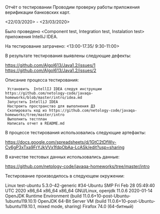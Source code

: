 Отчёт о тестировании Проводим проверку работы приложения верификации банковских карт.

<22/03/2020> - <23/03/2020> 

Было проведено <Component test, Integration test, Instalation test> приложения IntelliJ IDEA.

На тестирование затрачено: <13:00-17.35/ 9:30-11:00>

В результате тестирования выявлены следующие дефекты:

https://github.com/Algol613/Java1.2/issues/1
https://github.com/Algol613/Java1.2/issues/2

Описание процесса тестирования:

     Установить  IntellIJ IDEA следуя инструкции https://github.com/netology-code/javaqa-homeworks/blob/master/intro/idea.md
     Запустить IntelliJ IDEA
     Настроить пространство для выполнения ДЗ
     Скопировать код из https://github.com/netology-code/javaqa-homeworks/tree/master/intro
     Выполнить тестплан
     Написать отчет в README.md

В процессе тестирования использовались следующие артефакты: 

https://docs.google.com/spreadsheets/d/1GtC2tDfWv-Cv6gP3xTxa9FrYJkVVx1fdpObAa-LcASk/edit?usp=sharing

В качестве тестовых данных использовались данные:

https://github.com/netology-code/javaqa-homeworks/tree/master/intro

Тестирование производилось в следующем окружении:

Linux test-ubuntu 5.3.0-42-generic #34-Ubuntu SMP Fri Feb 28 05:49:40 UTC 2020 x86_64 x86_64 x86_64 GNU/Linux, openjdk 11.0.6 2020-01-14 OpenJDK Runtime Environment (build 11.0.6+10-post-Ubuntu-1ubuntu119.10.1) OpenJDK 64-Bit Server VM (build 11.0.6+10-post-Ubuntu-1ubuntu119.10.1, mixed mode, sharing) Firafox 74.0 (64-битный)
